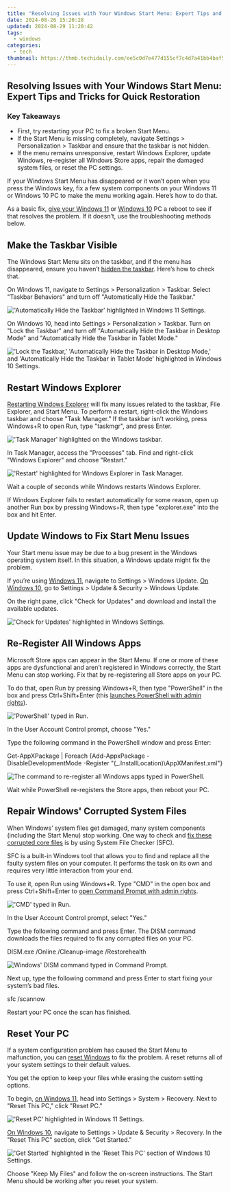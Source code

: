 ```yaml
---
title: "Resolving Issues with Your Windows Start Menu: Expert Tips and Tricks for Quick Restoration"
date: 2024-08-26 15:20:28
updated: 2024-08-29 11:20:42
tags:
  - windows
categories:
  - tech
thumbnail: https://thmb.techidaily.com/ee5c0d7e477d155cf7c4d7a41bb4baf523bd4dd370c1eec84bd95b2e762714db.png
---
```


## Resolving Issues with Your Windows Start Menu: Expert Tips and Tricks for Quick Restoration

### Key Takeaways

* First, try restarting your PC to fix a broken Start Menu.
* If the Start Menu is missing completely, navigate Settings > Personalization > Taskbar and ensure that the taskbar is not hidden.
* If the menu remains unresponsive, restart Windows Explorer, update Windows, re-register all Windows Store apps, repair the damaged system files, or reset the PC settings.

 If your Windows Start Menu has disappeared or it won’t open when you press the Windows key, fix a few system components on your Windows 11 or Windows 10 PC to make the menu working again. Here’s how to do that.

 As a basic fix, [give your Windows 11](https://screen-video-capture.techidaily.com/updated-in-2024-addressing-mute-problems-in-obs-live-recording/) or [Windows 10](https://article-posts.techidaily.com/comparing-the-creme-de-la-creme-gopro-hero5-black-to-hero4-silver-for-2024/) PC a reboot to see if that resolves the problem. If it doesn’t, use the troubleshooting methods below.

##  Make the Taskbar Visible

 The Windows Start Menu sits on the taskbar, and if the menu has disappeared, ensure you haven’t [hidden the taskbar](https://some-techniques.techidaily.com/in-2024-how-to-sharpen-your-vision-in-the-world-of-roblox/). Here’s how to check that.

 On Windows 11, navigate to Settings > Personalization > Taskbar. Select "Taskbar Behaviors" and turn off "Automatically Hide the Taskbar."

!['Automatically Hide the Taskbar' highlighted in Windows 11 Settings.](https://static1.howtogeekimages.com/wordpress/wp-content/uploads/2024/01/1-unhide-taskbar-windows-11.jpg) 

 On Windows 10, head into Settings > Personalization > Taskbar. Turn on "Lock the Taskbar" and turn off "Automatically Hide the Taskbar in Desktop Mode" and "Automatically Hide the Taskbar in Tablet Mode."

!['Lock the Taskbar,' 'Automatically Hide the Taskbar in Desktop Mode,' and 'Automatically Hide the Taskbar in Tablet Mode' highlighted in Windows 10 Settings.](https://static1.howtogeekimages.com/wordpress/wp-content/uploads/2024/01/2-unhide-taskbar-windows-10.jpg) 

##  Restart Windows Explorer

[Restarting Windows Explorer](https://ai-vdieo-software.techidaily.com/easy-video-editing-software-for-windows-microsoft-video-editor-review-for-2024/) will fix many issues related to the taskbar, File Explorer, and Start Menu. To perform a restart, right-click the Windows taskbar and choose "Task Manager." If the taskbar isn’t working, press Windows+R to open Run, type "taskmgr", and press Enter.

!['Task Manager' highlighted on the Windows taskbar.](https://static1.howtogeekimages.com/wordpress/wp-content/uploads/2024/01/3-open-task-manager.jpg) 

 In Task Manager, access the "Processes" tab. Find and right-click "Windows Explorer" and choose "Restart."

!['Restart' highlighted for Windows Explorer in Task Manager.](https://static1.howtogeekimages.com/wordpress/wp-content/uploads/2024/01/4-restart-windows-explorer.jpg) 

 Wait a couple of seconds while Windows restarts Windows Explorer.

 If Windows Explorer fails to restart automatically for some reason, open up another Run box by pressing Windows+R, then type "explorer.exe" into the box and hit Enter. 

##  Update Windows to Fix Start Menu Issues

 Your Start menu issue may be due to a bug present in the Windows operating system itself. In this situation, a Windows update might fix the problem. 

 If you’re using [Windows 11](https://howto.techidaily.com/fix-unfortunately-settings-has-stopped-on-realme-v30-quickly-drfone-by-drfone-fix-android-problems-fix-android-problems/), navigate to Settings > Windows Update. [On Windows 10](https://extra-tips.techidaily.com/innovative-ai-tools-to-spark-your-podcast-written-name/), go to Settings > Update & Security > Windows Update.

 On the right pane, click "Check for Updates" and download and install the available updates.

!['Check for Updates' highlighted in Windows Settings.](https://static1.howtogeekimages.com/wordpress/wp-content/uploads/2024/01/5-update-windows.jpg) 

##  Re-Register All Windows Apps

 Microsoft Store apps can appear in the Start Menu. If one or more of these apps are dysfunctional and aren’t registered in Windows correctly, the Start Menu can stop working. Fix that by re-registering all Store apps on your PC.

 To do that, open Run by pressing Windows+R, then type "PowerShell" in the box and press Ctrl+Shift+Enter (this [launches PowerShell with admin rights](https://facebook.techidaily.com/the-future-of-second-life-a-potential-metaverse-role/)).

!['PowerShell' typed in Run.](https://static1.howtogeekimages.com/wordpress/wp-content/uploads/2024/01/6-open-powershell-as-admin.jpg) 

 In the User Account Control prompt, choose "Yes."

 Type the following command in the PowerShell window and press Enter:

Get-AppXPackage | Foreach {Add-AppxPackage -DisableDevelopmentMode -Register "$($_.InstallLocation)\AppXManifest.xml"}

![The command to re-register all Windows apps typed in PowerShell.](https://static1.howtogeekimages.com/wordpress/wp-content/uploads/2024/01/7-re-register-all-windows-apps.jpg) 

 Wait while PowerShell re-registers the Store apps, then reboot your PC.

##  Repair Windows' Corrupted System Files

 When Windows’ system files get damaged, many system components (including the Start Menu) stop working. One way to check and [fix these corrupted core files](https://some-guidance.techidaily.com/twirl-forge-instruments-for-2024/) is by using System File Checker (SFC). 

 SFC is a built-in Windows tool that allows you to find and replace all the faulty system files on your computer. It performs the task on its own and requires very little interaction from your end.

 To use it, open Run using Windows+R. Type "CMD" in the open box and press Ctrl+Shift+Enter to [open Command Prompt with admin rights](https://android-location-track.techidaily.com/top-9-oppo-k11x-monitoring-apps-for-parental-controls-drfone-by-drfone-virtual-android/). 

!['CMD' typed in Run.](https://static1.howtogeekimages.com/wordpress/wp-content/uploads/2024/01/8-launch-cmd-as-admin.jpg) 

 In the User Account Control prompt, select "Yes."

 Type the following command and press Enter. The DISM command downloads the files required to fix any corrupted files on your PC.

DISM.exe /Online /Cleanup-image /Restorehealth

![Windows' DISM command typed in Command Prompt.](https://static1.howtogeekimages.com/wordpress/wp-content/uploads/2024/01/9-run-windows-dism-command.jpg) 

 Next up, type the following command and press Enter to start fixing your system’s bad files.

sfc /scannow

 Restart your PC once the scan has finished. 

##  Reset Your PC

 If a system configuration problem has caused the Start Menu to malfunction, you can [reset Windows](https://extra-support.techidaily.com/2024-approved-mastering-video-editing-on-a-budget-with-free-fcp/) to fix the problem. A reset returns all of your system settings to their default values.

 You get the option to keep your files while erasing the custom setting options.

 To begin, [on Windows 11](https://facebook-video-footage.techidaily.com/new-blueprints-for-breaking-ground-in-edu-video-production-on-youtube-channels-for-2024/), head into Settings > System > Recovery. Next to "Reset This PC," click "Reset PC."

!['Reset PC' highlighted in Windows 11 Settings.](https://static1.howtogeekimages.com/wordpress/wp-content/uploads/2024/01/10-reset-windows-11.jpg) 

[On Windows 10](https://instagram-videos.techidaily.com/fast-and-free-strategies-for-authenticity-in-insta-circles-for-2024/), navigate to Settings > Update & Security > Recovery. In the "Reset This PC" section, click "Get Started."

!['Get Started' highlighted in the 'Reset This PC' section of Windows 10 Settings.](https://static1.howtogeekimages.com/wordpress/wp-content/uploads/2024/01/11-reset-windows-10.jpg) 

 Choose "Keep My Files" and follow the on-screen instructions. The Start Menu should be working after you reset your system.

<ins class="adsbygoogle"
     style="display:block"
     data-ad-format="autorelaxed"
     data-ad-client="ca-pub-7571918770474297"
     data-ad-slot="1223367746"></ins>



<ins class="adsbygoogle"
     style="display:block"
     data-ad-client="ca-pub-7571918770474297"
     data-ad-slot="8358498916"
     data-ad-format="auto"
     data-full-width-responsive="true"></ins>
